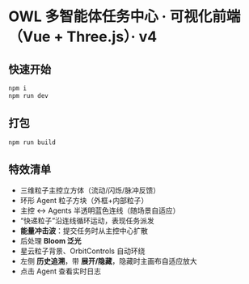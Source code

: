 # OWL 多智能体任务中心 · 可视化前端（Vue + Three.js）· v4

## 快速开始
```bash
npm i
npm run dev
```

## 打包
```bash
npm run build
```

## 特效清单
- 三维粒子主控立方体（流动/闪烁/脉冲反馈）
- 环形 Agent 粒子方块（外框+内部粒子）
- 主控 ↔ Agents 半透明蓝色连线（随场景自适应）
- “快递粒子”沿连线循环运动，表现任务派发
- **能量冲击波**：提交任务时从主控中心扩散
- 后处理 **Bloom 泛光**
- 星云粒子背景、OrbitControls 自动环绕
- 左侧 **历史追溯**，带 **展开/隐藏**，隐藏时主画布自适应放大
- 点击 Agent 查看实时日志
